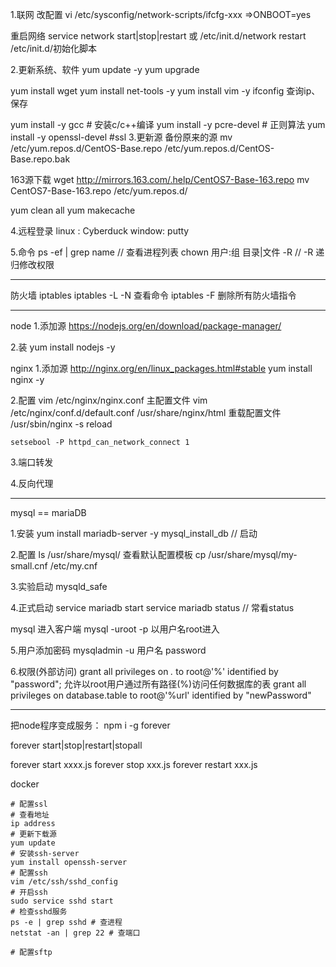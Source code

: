 1.联网
  改配置
    vi /etc/sysconfig/network-scripts/ifcfg-xxx
      =>ONBOOT=yes

  重启网络
    service network start|stop|restart
    或
    /etc/init.d/network restart
    /etc/init.d/初始化脚本

2.更新系统、软件
  yum update -y
  yum upgrade

  yum install wget
  yum install net-tools -y
  yum install vim -y
  ifconfig    查询ip、保存

  yum install -y gcc # 安装c/c++编译
  yum install -y pcre-devel # 正则算法
  yum install -y openssl-devel #ssl
3.更新源
  备份原来的源
  mv /etc/yum.repos.d/CentOS-Base.repo /etc/yum.repos.d/CentOS-Base.repo.bak

  163源下载
  wget http://mirrors.163.com/.help/CentOS7-Base-163.repo
  mv CentOS7-Base-163.repo /etc/yum.repos.d/

  yum clean all
  yum makecache

4.远程登录
  linux : Cyberduck
  window: putty

5.命令
  ps -ef | grep name // 查看进程列表
  chown 用户:组 目录|文件 -R  // -R 递归修改权限

--------------------------------------------------------------------------------

防火墙 iptables
  iptables -L -N 查看命令
  iptables -F 删除所有防火墙指令

--------------------------------------------------------------------------------

node
  1.添加源
  https://nodejs.org/en/download/package-manager/

  2.装
  yum install nodejs -y

nginx
  1.添加源
  http://nginx.org/en/linux_packages.html#stable
  yum install nginx -y

  2.配置
      vim /etc/nginx/nginx.conf 主配置文件
      vim /etc/nginx/conf.d/default.conf
      /usr/share/nginx/html
    重载配置文件
      /usr/sbin/nginx -s reload

    setsebool -P httpd_can_network_connect 1

  3.端口转发

  4.反向代理

  --------------------------------------------------------------------------------

mysql == mariaDB

1.安装
  yum install mariadb-server -y
  mysql_install_db // 启动

2.配置
  ls /usr/share/mysql/  查看默认配置模板
  cp /usr/share/mysql/my-small.cnf /etc/my.cnf

3.实验启动
  mysqld_safe

4.正式启动
  service mariadb start
  service mariadb status // 常看status

  mysql 进入客户端
  mysql -uroot -p 以用户名root进入

5.用户添加密码
  mysqladmin -u 用户名 password

6.权限(外部访问)
  grant all privileges  on *.* to root@'%' identified by "password"; 允许以root用户通过所有路径(%)访问任何数据库的表
  grant all privileges  on database.table to root@'%url' identified by "newPassword"

--------------------------------------------------------------------------------

把node程序变成服务：
npm i -g forever

  forever start|stop|restart|stopall

  forever start xxxx.js
  forever stop xxx.js
  forever restart xxx.js

docker
```shell
# 配置ssl
# 查看地址
ip address
# 更新下载源
yum update
# 安装ssh-server
yum install openssh-server
# 配置ssh
vim /etc/ssh/sshd_config
# 开启ssh
sudo service sshd start
# 检查sshd服务
ps -e | grep sshd # 查进程
netstat -an | grep 22 # 查端口

# 配置sftp

```